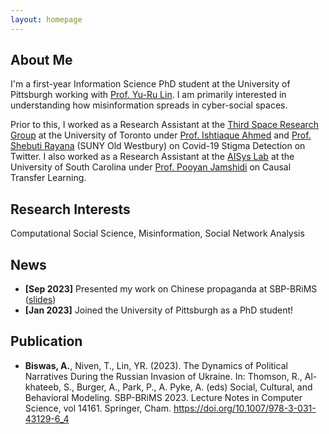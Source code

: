 ```yaml
---
layout: homepage
---
```


## About Me

I'm a first-year Information Science PhD student at the University of Pittsburgh working with [Prof. Yu-Ru Lin](http://www.yurulin.com/). I am primarily interested in understanding how misinformation spreads in cyber-social spaces.

Prior to this, I worked as a Research Assistant at the [Third Space Research Group](https://thirdspace.toronto.edu/) at the University of Toronto under [Prof. Ishtiaque Ahmed](https://www.ishtiaque.net/) and [Prof. Shebuti Rayana](http://shebuti.com/) (SUNY Old Westbury) on Covid-19 Stigma Detection on Twitter. I also worked as a Research Assistant at the [AISys Lab](https://github.com/softsys4ai) at the University of South Carolina under [Prof. Pooyan Jamshidi](https://pooyanjamshidi.github.io/) on Causal Transfer Learning.  


## Research Interests

Computational Social Science, Misinformation, Social Network Analysis

## News

- **[Sep 2023]** Presented my work on Chinese propaganda at SBP-BRiMS ([slides](https://docs.google.com/presentation/d/1XNk2TvF_07_hZg5NVqkDzxOuJ7WfJOvZDoB-0C9dXyE/edit?usp=sharing))
- **[Jan 2023]** Joined the University of Pittsburgh as a PhD student!

## Publication

- **Biswas, A.**, Niven, T., Lin, YR. (2023). The Dynamics of Political Narratives During the Russian Invasion of Ukraine. In: Thomson, R., Al-khateeb, S., Burger, A., Park, P., A. Pyke, A. (eds) Social, Cultural, and Behavioral Modeling. SBP-BRiMS 2023. Lecture Notes in Computer Science, vol 14161. Springer, Cham. https://doi.org/10.1007/978-3-031-43129-6_4


